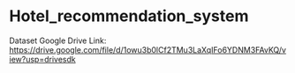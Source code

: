 # Hotel_recommendation_system
Dataset Google Drive Link: https://drive.google.com/file/d/1owu3b0lCf2TMu3LaXqIFo6YDNM3FAvKQ/view?usp=drivesdk
